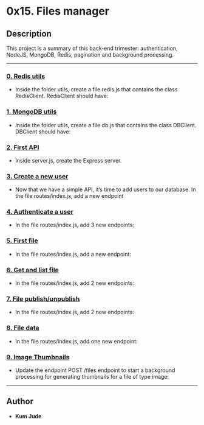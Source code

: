# 0x15. Files manager

## Description
This project is a summary of this back-end trimester: authentication, NodeJS, MongoDB, Redis, pagination and background processing.

---

### [0. Redis utils](./utils/redis.js)
* Inside the folder utils, create a file redis.js that contains the class RedisClient. RedisClient should have:


### [1. MongoDB utils](./utils/db.js)
* Inside the folder utils, create a file db.js that contains the class DBClient. DBClient should have:


### [2. First API](./server.js)
* Inside server.js, create the Express server. 


### [3. Create a new user](./routes/index.js)
* Now that we have a simple API, it’s time to add users to our database. In the file routes/index.js, add a new endpoint


### [4. Authenticate a user](./routes/index.js)
* In the file routes/index.js, add 3 new endpoints:


### [5. First file](./routes/index.js)
* In the file routes/index.js, add a new endpoint:


### [6. Get and list file](./routes/index.js)
* In the file routes/index.js, add 2 new endpoints:


### [7. File publish/unpublish](./routes/index.js)
* In the file routes/index.js, add 2 new endpoints:


### [8. File data](./routes/index.js)
* In the file routes/index.js, add one new endpoint:


### [9. Image Thumbnails ](./controllers/FilesController.js)
* Update the endpoint POST /files endpoint to start a background processing for generating thumbnails for a file of type image:

---

## Author
* **Kum Jude**

